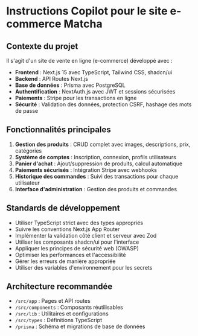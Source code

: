 # Instructions Copilot pour le site e-commerce Matcha

<!-- Use this file to provide workspace-specific custom instructions to Copilot. For more details, visit https://code.visualstudio.com/docs/copilot/copilot-customization#_use-a-githubcopilotinstructionsmd-file -->

## Contexte du projet

Il s'agit d'un site de vente en ligne (e-commerce) développé avec :

- **Frontend** : Next.js 15 avec TypeScript, Tailwind CSS, shadcn/ui
- **Backend** : API Routes Next.js
- **Base de données** : Prisma avec PostgreSQL
- **Authentification** : NextAuth.js avec JWT et sessions sécurisées
- **Paiements** : Stripe pour les transactions en ligne
- **Sécurité** : Validation des données, protection CSRF, hashage des mots de passe

## Fonctionnalités principales

1. **Gestion des produits** : CRUD complet avec images, descriptions, prix, catégories
2. **Système de comptes** : Inscription, connexion, profils utilisateurs
3. **Panier d'achat** : Ajout/suppression de produits, calcul automatique
4. **Paiements sécurisés** : Intégration Stripe avec webhooks
5. **Historique des commandes** : Suivi des transactions pour chaque utilisateur
6. **Interface d'administration** : Gestion des produits et commandes

## Standards de développement

- Utiliser TypeScript strict avec des types appropriés
- Suivre les conventions Next.js App Router
- Implémenter la validation côté client et serveur avec Zod
- Utiliser les composants shadcn/ui pour l'interface
- Appliquer les principes de sécurité web (OWASP)
- Optimiser les performances et l'accessibilité
- Gérer les erreurs de manière appropriée
- Utiliser des variables d'environnement pour les secrets

## Architecture recommandée

- `/src/app` : Pages et API routes
- `/src/components` : Composants réutilisables
- `/src/lib` : Utilitaires et configurations
- `/src/types` : Définitions TypeScript
- `/prisma` : Schéma et migrations de base de données
